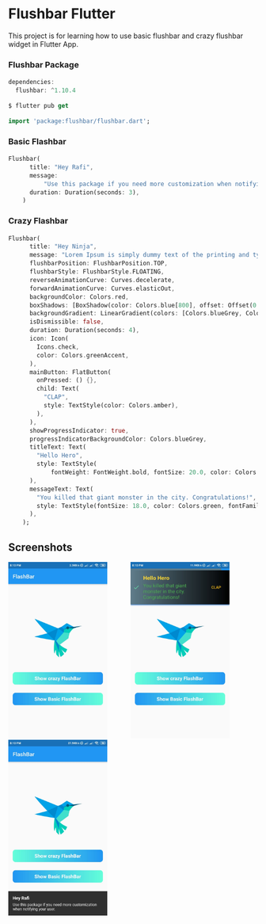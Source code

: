 # Flushbar Flutter

This project is for learning how to use basic flushbar and crazy flushbar widget in Flutter App.

### Flushbar Package

```dart
dependencies:
  flushbar: ^1.10.4
```

```dart
$ flutter pub get
```

```dart
import 'package:flushbar/flushbar.dart';
```

### Basic Flashbar
```dart
Flushbar(
      title: "Hey Rafi",
      message:
          "Use this package if you need more customization when notifying your user.",
      duration: Duration(seconds: 3),
    )
```

### Crazy Flashbar
```dart
Flushbar(
      title: "Hey Ninja",
      message: "Lorem Ipsum is simply dummy text of the printing and typesetting industry",
      flushbarPosition: FlushbarPosition.TOP,
      flushbarStyle: FlushbarStyle.FLOATING,
      reverseAnimationCurve: Curves.decelerate,
      forwardAnimationCurve: Curves.elasticOut,
      backgroundColor: Colors.red,
      boxShadows: [BoxShadow(color: Colors.blue[800], offset: Offset(0.0, 2.0), blurRadius: 3.0)],
      backgroundGradient: LinearGradient(colors: [Colors.blueGrey, Colors.black]),
      isDismissible: false,
      duration: Duration(seconds: 4),
      icon: Icon(
        Icons.check,
        color: Colors.greenAccent,
      ),
      mainButton: FlatButton(
        onPressed: () {},
        child: Text(
          "CLAP",
          style: TextStyle(color: Colors.amber),
        ),
      ),
      showProgressIndicator: true,
      progressIndicatorBackgroundColor: Colors.blueGrey,
      titleText: Text(
        "Hello Hero",
        style: TextStyle(
            fontWeight: FontWeight.bold, fontSize: 20.0, color: Colors.yellow[600], fontFamily: "ShadowsIntoLightTwo"),
      ),
      messageText: Text(
        "You killed that giant monster in the city. Congratulations!",
        style: TextStyle(fontSize: 18.0, color: Colors.green, fontFamily: "ShadowsIntoLightTwo"),
      ),
    );
```

## Screenshots
<img src="screenshots/one.jpg" width="200"> &nbsp;&nbsp;&nbsp;&nbsp;&nbsp;&nbsp;&nbsp;&nbsp;&nbsp;&nbsp; <img src="screenshots/two.jpg" width="200"> &nbsp;&nbsp;&nbsp;&nbsp;&nbsp;&nbsp;&nbsp;&nbsp;&nbsp;&nbsp; <img src="screenshots/three.jpg" width="200">

